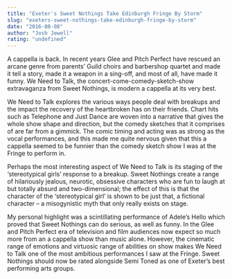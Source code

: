 ```yaml
---
title: "Exeter's Sweet Nothings Take Edinburgh Fringe By Storm"
slug: "exeters-sweet-nothings-take-edinburgh-fringe-by-storm"
date: "2016-08-08"
author: "Josh Jewell"
rating: "undefined"
---
```


A cappella is back. In recent years Glee and Pitch Perfect have rescued an arcane genre from parents’ Guild choirs and barbershop quartet and made it tell a story, made it a weapon in a sing-off, and most of all, have made it funny. We Need to Talk, the concert-come-comedy-sketch-show extravaganza from Sweet Nothings, is modern a cappella at its very best.

We Need to Talk explores the various ways people deal with breakups and the impact the recovery of the heartbroken has on their friends. Chart hits such as Telephone and Just Dance are woven into a narrative that gives the whole show shape and direction, but the comedy sketches that it comprises of are far from a gimmick. The comic timing and acting was as strong as the vocal performances, and this made me quite nervous given that this a cappella seemed to be funnier than the comedy sketch show I was at the Fringe to perform in.

Perhaps the most interesting aspect of We Need to Talk is its staging of the ‘stereotypical girls’ response to a breakup. Sweet Nothings create a range of hilariously jealous, neurotic, obsessive characters who are fun to laugh at but totally absurd and two-dimensional; the effect of this is that the character of the ‘stereotypical girl’ is shown to be just that, a fictional character – a misogynistic myth that only really exists on stage.

My personal highlight was a scintillating performance of Adele’s Hello which proved that Sweet Nothings can do serious, as well as funny. In the Glee and Pitch Perfect era of television and film audiences now expect so much more from an a cappella show than music alone. However, the cinematic range of emotions and virtuosic range of abilities on show makes We Need to Talk one of the most ambitious performances I saw at the Fringe. Sweet Nothings should now be rated alongside Semi Toned as one of Exeter’s best performing arts groups.
